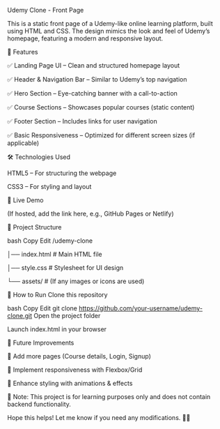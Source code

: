 Udemy Clone - Front Page

This is a static front page of a Udemy-like online learning platform, built using HTML and CSS. The design mimics the look and feel of Udemy’s homepage, featuring a modern and responsive layout.

📌 Features

✅ Landing Page UI – Clean and structured homepage layout

✅ Header & Navigation Bar – Similar to Udemy’s top navigation

✅ Hero Section – Eye-catching banner with a call-to-action

✅ Course Sections – Showcases popular courses (static content)

✅ Footer Section – Includes links for user navigation

✅ Basic Responsiveness – Optimized for different screen sizes (if applicable)

🛠️ Technologies Used

HTML5 – For structuring the webpage

CSS3 – For styling and layout

🚀 Live Demo

(If hosted, add the link here, e.g., GitHub Pages or Netlify)

📂 Project Structure

bash
Copy
Edit
/udemy-clone

│── index.html    # Main HTML file

│── style.css     # Stylesheet for UI design

└── assets/       # (If any images or icons are used)

🔧 How to Run
Clone this repository

bash
Copy
Edit
git clone https://github.com/your-username/udemy-clone.git
Open the project folder

Launch index.html in your browser

📢 Future Improvements

🔹 Add more pages (Course details, Login, Signup)

🔹 Implement responsiveness with Flexbox/Grid

🔹 Enhance styling with animations & effects

📌 Note: This project is for learning purposes only and does not contain backend functionality.

Hope this helps! Let me know if you need any modifications. 🚀😊
